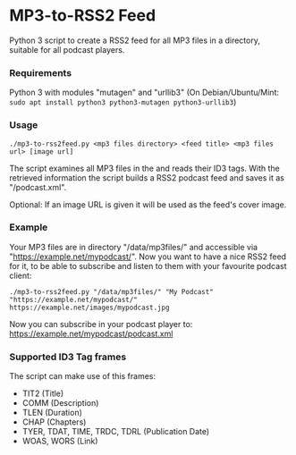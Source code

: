 # MP3-to-RSS2 Feed

Python 3 script to create a RSS2 feed for all MP3 files in a directory, suitable for all podcast players.

### Requirements
Python 3 with modules "mutagen" and "urllib3"
(On Debian/Ubuntu/Mint: `sudo apt install python3 python3-mutagen python3-urllib3`) 

### Usage
```./mp3-to-rss2feed.py <mp3 files directory> <feed title> <mp3 files url> [image url]```

The script examines all MP3 files in the <mp3 files directory> and reads their ID3 tags.
With the retrieved information the script builds a RSS2 podcast feed and saves it as "<mp3 files directory>/podcast.xml".

Optional: If an image URL is given it will be used as the feed's cover image.

### Example ###
Your MP3 files are in directory "/data/mp3files/" and accessible via "https://example.net/mypodcast/".
Now you want to have a nice RSS2 feed for it, to be able to subscribe and listen to them with your favourite podcast client:

```./mp3-to-rss2feed.py "/data/mp3files/" "My Podcast" "https://example.net/mypodcast/" https://example.net/images/mypodcast.jpg```

Now you can subscribe in your podcast player to: https://example.net/mypodcast/podcast.xml

### Supported ID3 Tag frames
The script can make use of this frames:
- TIT2 (Title)
- COMM (Description)
- TLEN (Duration)
- CHAP (Chapters)
- TYER, TDAT, TIME, TRDC, TDRL (Publication Date)
- WOAS, WORS (Link)

